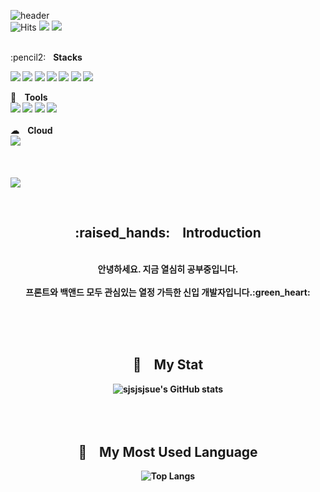 
<!--
![sjsjsjsue's GitHub stats](https://github-readme-stats.vercel.app/api?username=sjsjsjsue&theme=dark&show_icons=true&fontColor=BCE9B7)<br>
![Top Langs](https://github-readme-stats.vercel.app/api/top-langs/?username=sjsjsjsue&layout=compact)

![header](https://capsule-render.vercel.app/api?type=transparent&text=Welcome%수정's%Git&animation=fadeIn) <header>
-->


![header](https://capsule-render.vercel.app/api?type=transparent&text=Welcome_수정's_Git&animation=fadeIn&fontColor=B1DF85)<!--header-->
<br>
![Hits](https://hits.seeyoufarm.com/api/count/incr/badge.svg?url=https%3A%2F%2Fgithub.com%2Fsjsjsjsue%2Fhit-counter&count_bg=%2379C83D&title_bg=%23555555&icon=&icon_color=%23E7E7E7&title=hits&edge_flat=true) <!--방문자수-->
<a href="https://www.instagram.com/modixcode/" target="_blank"><img src="https://img.shields.io/badge/Instagram-E4405F?style=flat-square&logo=Instagram&logoColor=white"/></a> <!--인스타그램-->
<a href="https://modixcode.blogspot.com/" target="_blank"><img src="https://img.shields.io/badge/Blogger-FF5722?style=flat-square&logo=Blogger&logoColor=white"/></a><!--구글 블로그-->

 <br>
 :pencil2:&nbsp;&nbsp; <b>Stacks<b> <br>

<img src="https://img.shields.io/badge/HTML-E34F26?style=flat-square&logo=HTML5&logoColor=white"/> <!--html-->
<img src="https://img.shields.io/badge/CSS3-1572B6?style=flat-square&logo=CSS3&logoColor=white"/> <!--css-->
<img src="https://img.shields.io/badge/Java-007396?style=flat&logo=Java&logoColor=white"/> <!--Java-->
<img src="https://img.shields.io/badge/MySQL-4479A1?style=flat-square&logo=MySQL&logoColor=white"/> <!--My SQL-->
<img src="https://img.shields.io/badge/Spring-6DB33F?style=flat-square&logo=Spring&logoColor=white"/> <!--Spring-->
<img src="https://img.shields.io/badge/Spring boot-6DB33F?style=flat-square&logo=Spring boot&logoColor=white"/> <!--Spring boot-->
<img src="https://img.shields.io/badge/Javascript-F7DF1E?style=flat-square&logo=Javascript&logoColor=white"/> <!--javascript-->
 
 
 :gem: &nbsp;&nbsp; <b>Tools<b><br>
 <img src="https://img.shields.io/badge/Visual Studio-5C2D91?style=flat-square&logo=Visual Studio&logoColor=white"/><!--Visual Studio-->
 <img src="https://img.shields.io/badge/Visual Studio Code-007ACC?style=flat-square&logo=Visual Studio Code&logoColor=white"/> <!--Visual Studio code-->
 <img src="https://img.shields.io/badge/Eclipse IDE-2C2255?style=flat-square&logo=Eclipse IDE&logoColor=white"/>
 <img src="https://img.shields.io/badge/GitHub-181717?style=flat-square&logo=GitHub&logoColor=white"/><!--Github-->
 <br> <br> ☁ &nbsp;&nbsp; <b>Cloud<b><br>
 <img src="https://img.shields.io/badge/Amazon AWS-232F3E?style=flat-square&logo=Amazon AWS&logoColor=white"/><!--Amazon AWS-->
 <br>
 <br>
 <br>
 <br>
 <img src="https://img.shields.io/badge/Atlassian-0052CC?style=flat-square&logo=Atlassian&logoColor=white"/><!--Atlassian-->

<div align="center">
<br>
 
  <h2>:raised_hands: &nbsp&nbsp Introduction</h2><br>
  안녕하세요. 지금 열심히 공부중입니다.<br><br>
  프론트와 백앤드 모두 관심있는 열정 가득한 신입 개발자입니다.:green_heart:<br>
    

<br><br><br>

## :muscle: &nbsp;&nbsp;  My Stat

![sjsjsjsue's GitHub stats](https://github-readme-stats.vercel.app/api?username=sjsjsjsue&theme=dark&show_icons=true&fontColor=BCE9B7)<br>
 <br><br><br>
## :crown: &nbsp;&nbsp; My Most Used Language <br>
![Top Langs](https://github-readme-stats.vercel.app/api/top-langs/?username=sjsjsjsue&layout=compact)
</div>  






